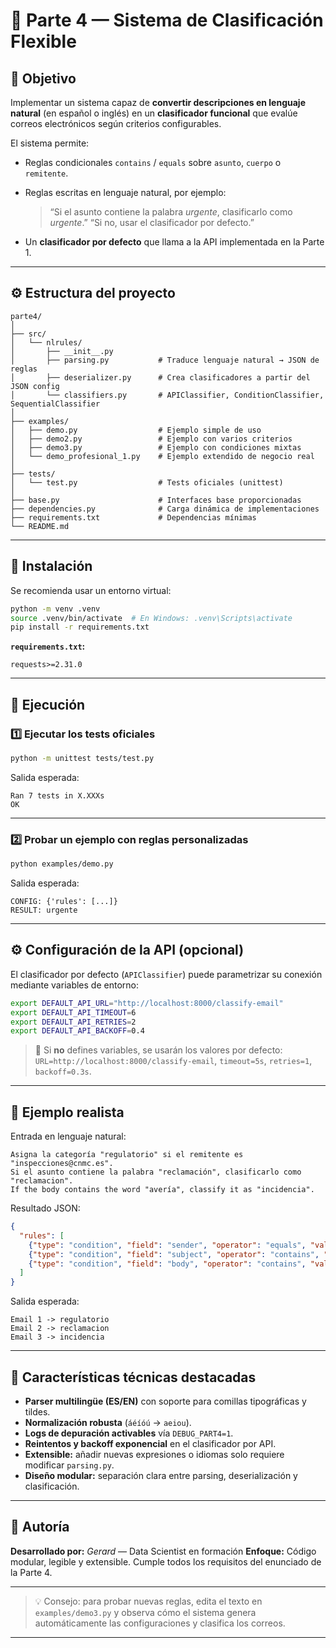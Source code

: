 
# 🧠 Parte 4 — Sistema de Clasificación Flexible

## 🎯 Objetivo

Implementar un sistema capaz de **convertir descripciones en lenguaje natural** (en español o inglés) en un **clasificador funcional** que evalúe correos electrónicos según criterios configurables.

El sistema permite:

* Reglas condicionales `contains` / `equals` sobre `asunto`, `cuerpo` o `remitente`.

* Reglas escritas en lenguaje natural, por ejemplo:

  > “Si el asunto contiene la palabra *urgente*, clasificarlo como *urgente*.”
  > “Si no, usar el clasificador por defecto.”

* Un **clasificador por defecto** que llama a la API implementada en la Parte 1.

---

## ⚙️ Estructura del proyecto

```
parte4/
│
├── src/
│   └── nlrules/
│       ├── __init__.py
│       ├── parsing.py           # Traduce lenguaje natural → JSON de reglas
│       ├── deserializer.py      # Crea clasificadores a partir del JSON config
│       └── classifiers.py       # APIClassifier, ConditionClassifier, SequentialClassifier
│
├── examples/
│   ├── demo.py                  # Ejemplo simple de uso
│   ├── demo2.py                 # Ejemplo con varios criterios
│   ├── demo3.py                 # Ejemplo con condiciones mixtas
│   └── demo_profesional_1.py    # Ejemplo extendido de negocio real
│
├── tests/
│   └── test.py                  # Tests oficiales (unittest)
│
├── base.py                      # Interfaces base proporcionadas
├── dependencies.py              # Carga dinámica de implementaciones
├── requirements.txt             # Dependencias mínimas
└── README.md
```

---

## 🧩 Instalación

Se recomienda usar un entorno virtual:

```bash
python -m venv .venv
source .venv/bin/activate  # En Windows: .venv\Scripts\activate
pip install -r requirements.txt
```

**`requirements.txt`:**

```
requests>=2.31.0
```

---

## 🚀 Ejecución

### 1️⃣ Ejecutar los tests oficiales

```bash
python -m unittest tests/test.py
```

Salida esperada:

```
Ran 7 tests in X.XXXs
OK
```

---

### 2️⃣ Probar un ejemplo con reglas personalizadas

```bash
python examples/demo.py
```

Salida esperada:

```
CONFIG: {'rules': [...]}
RESULT: urgente
```

---

## ⚙️ Configuración de la API (opcional)

El clasificador por defecto (`APIClassifier`) puede parametrizar su conexión mediante variables de entorno:

```bash
export DEFAULT_API_URL="http://localhost:8000/classify-email"
export DEFAULT_API_TIMEOUT=6
export DEFAULT_API_RETRIES=2
export DEFAULT_API_BACKOFF=0.4
```

> 🔸 Si **no** defines variables, se usarán los valores por defecto:
> `URL=http://localhost:8000/classify-email`, `timeout=5s`, `retries=1`, `backoff=0.3s`.

---

## 🧠 Ejemplo realista

Entrada en lenguaje natural:

```
Asigna la categoría "regulatorio" si el remitente es "inspecciones@cnmc.es".
Si el asunto contiene la palabra "reclamación", clasificarlo como "reclamacion".
If the body contains the word "avería", classify it as "incidencia".
```

Resultado JSON:

```json
{
  "rules": [
    {"type": "condition", "field": "sender", "operator": "equals", "value": "inspecciones@cnmc.es", "category": "regulatorio"},
    {"type": "condition", "field": "subject", "operator": "contains", "value": "reclamación", "category": "reclamacion"},
    {"type": "condition", "field": "body", "operator": "contains", "value": "avería", "category": "incidencia"}
  ]
}
```

Salida esperada:

```
Email 1 -> regulatorio
Email 2 -> reclamacion
Email 3 -> incidencia
```

---

## 🧰 Características técnicas destacadas

* **Parser multilingüe (ES/EN)** con soporte para comillas tipográficas y tildes.
* **Normalización robusta** (`áéíóú` → `aeiou`).
* **Logs de depuración activables** vía `DEBUG_PART4=1`.
* **Reintentos y backoff exponencial** en el clasificador por API.
* **Extensible:** añadir nuevas expresiones o idiomas solo requiere modificar `parsing.py`.
* **Diseño modular:** separación clara entre parsing, deserialización y clasificación.

---

## 🧾 Autoría

**Desarrollado por:** *Gerard* — Data Scientist en formación
**Enfoque:** Código modular, legible y extensible.
Cumple todos los requisitos del enunciado de la Parte 4.

---

> 💡 Consejo: para probar nuevas reglas, edita el texto en `examples/demo3.py` y observa cómo el sistema genera automáticamente las configuraciones y clasifica los correos.

---

